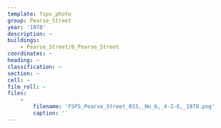 ```yaml
---
template: fsps_photo
group: Pearse_Street
year: '1978'
description: ~
buildings:
    - Pearse_Street/6_Pearse_Street
coordinates: ~
heading: ~
classification: ~
section: ~
cell: ~
film_roll: ~
files:
    -
        filename: 'FSPS_Pearse_Street_033,_No_6,_4-2-E,_1978.png'
        caption: ''
---
```

